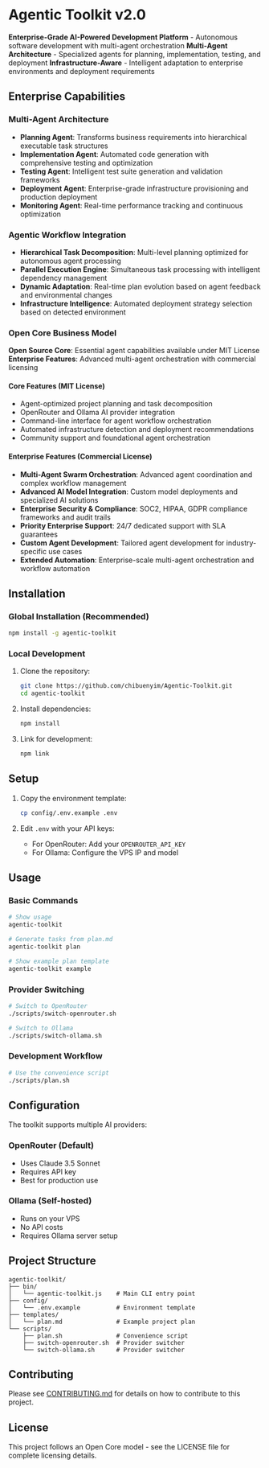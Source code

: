 # Agentic Toolkit v2.0

**Enterprise-Grade AI-Powered Development Platform** - Autonomous software development with multi-agent orchestration
**Multi-Agent Architecture** - Specialized agents for planning, implementation, testing, and deployment
**Infrastructure-Aware** - Intelligent adaptation to enterprise environments and deployment requirements

## Enterprise Capabilities

### Multi-Agent Architecture
- **Planning Agent**: Transforms business requirements into hierarchical executable task structures
- **Implementation Agent**: Automated code generation with comprehensive testing and optimization
- **Testing Agent**: Intelligent test suite generation and validation frameworks
- **Deployment Agent**: Enterprise-grade infrastructure provisioning and production deployment
- **Monitoring Agent**: Real-time performance tracking and continuous optimization

### Agentic Workflow Integration
- **Hierarchical Task Decomposition**: Multi-level planning optimized for autonomous agent processing
- **Parallel Execution Engine**: Simultaneous task processing with intelligent dependency management
- **Dynamic Adaptation**: Real-time plan evolution based on agent feedback and environmental changes
- **Infrastructure Intelligence**: Automated deployment strategy selection based on detected environment

### Open Core Business Model

**Open Source Core**: Essential agent capabilities available under MIT License
**Enterprise Features**: Advanced multi-agent orchestration with commercial licensing

#### Core Features (MIT License)
- Agent-optimized project planning and task decomposition
- OpenRouter and Ollama AI provider integration
- Command-line interface for agent workflow orchestration
- Automated infrastructure detection and deployment recommendations
- Community support and foundational agent orchestration

#### Enterprise Features (Commercial License)
- **Multi-Agent Swarm Orchestration**: Advanced agent coordination and complex workflow management
- **Advanced AI Model Integration**: Custom model deployments and specialized AI solutions
- **Enterprise Security & Compliance**: SOC2, HIPAA, GDPR compliance frameworks and audit trails
- **Priority Enterprise Support**: 24/7 dedicated support with SLA guarantees
- **Custom Agent Development**: Tailored agent development for industry-specific use cases
- **Extended Automation**: Enterprise-scale multi-agent orchestration and workflow automation

## Installation

### Global Installation (Recommended)

```bash
npm install -g agentic-toolkit
```

### Local Development

1. Clone the repository:
   ```bash
   git clone https://github.com/chibuenyim/Agentic-Toolkit.git
   cd agentic-toolkit
   ```

2. Install dependencies:
   ```bash
   npm install
   ```

3. Link for development:
   ```bash
   npm link
   ```

## Setup

1. Copy the environment template:
   ```bash
   cp config/.env.example .env
   ```

2. Edit `.env` with your API keys:
   - For OpenRouter: Add your `OPENROUTER_API_KEY`
   - For Ollama: Configure the VPS IP and model

## Usage

### Basic Commands

```bash
# Show usage
agentic-toolkit

# Generate tasks from plan.md
agentic-toolkit plan

# Show example plan template
agentic-toolkit example
```

### Provider Switching

```bash
# Switch to OpenRouter
./scripts/switch-openrouter.sh

# Switch to Ollama
./scripts/switch-ollama.sh
```

### Development Workflow

```bash
# Use the convenience script
./scripts/plan.sh
```

## Configuration

The toolkit supports multiple AI providers:

### OpenRouter (Default)
- Uses Claude 3.5 Sonnet
- Requires API key
- Best for production use

### Ollama (Self-hosted)
- Runs on your VPS
- No API costs
- Requires Ollama server setup

## Project Structure

```
agentic-toolkit/
├── bin/
│   └── agentic-toolkit.js    # Main CLI entry point
├── config/
│   └── .env.example          # Environment template
├── templates/
│   └── plan.md               # Example project plan
└── scripts/
    ├── plan.sh               # Convenience script
    ├── switch-openrouter.sh  # Provider switcher
    └── switch-ollama.sh      # Provider switcher
```

## Contributing

Please see [CONTRIBUTING.md](CONTRIBUTING.md) for details on how to contribute to this project.

## License

This project follows an Open Core model - see the LICENSE file for complete licensing details.
